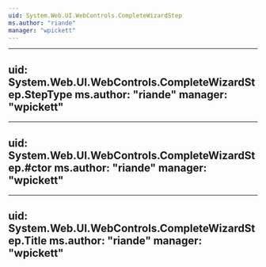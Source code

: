 ```yaml
---
uid: System.Web.UI.WebControls.CompleteWizardStep
ms.author: "riande"
manager: "wpickett"
---
```


---
uid: System.Web.UI.WebControls.CompleteWizardStep.StepType
ms.author: "riande"
manager: "wpickett"
---

---
uid: System.Web.UI.WebControls.CompleteWizardStep.#ctor
ms.author: "riande"
manager: "wpickett"
---

---
uid: System.Web.UI.WebControls.CompleteWizardStep.Title
ms.author: "riande"
manager: "wpickett"
---
